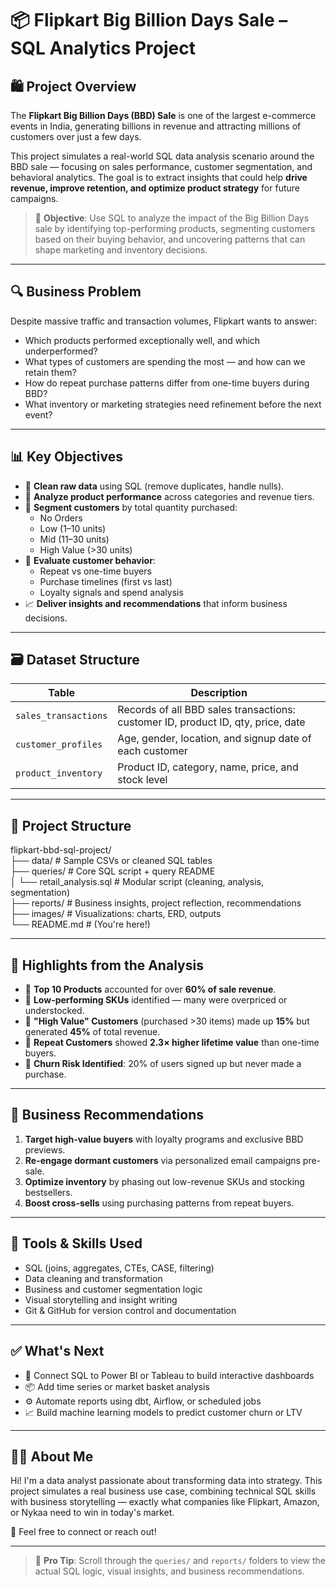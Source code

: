 ﻿
# 📦 Flipkart Big Billion Days Sale – SQL Analytics Project

## 🛍️ Project Overview

The **Flipkart Big Billion Days (BBD) Sale** is one of the largest e-commerce events in India, generating billions in revenue and attracting millions of customers over just a few days.

This project simulates a real-world SQL data analysis scenario around the BBD sale — focusing on sales performance, customer segmentation, and behavioral analytics. The goal is to extract insights that could help **drive revenue, improve retention, and optimize product strategy** for future campaigns.

> 🎯 **Objective**: Use SQL to analyze the impact of the Big Billion Days sale by identifying top-performing products, segmenting customers based on their buying behavior, and uncovering patterns that can shape marketing and inventory decisions.

---

## 🔍 Business Problem

Despite massive traffic and transaction volumes, Flipkart wants to answer:

- Which products performed exceptionally well, and which underperformed?
- What types of customers are spending the most — and how can we retain them?
- How do repeat purchase patterns differ from one-time buyers during BBD?
- What inventory or marketing strategies need refinement before the next event?

---

## 📊 Key Objectives

- 🧼 **Clean raw data** using SQL (remove duplicates, handle nulls).
- 🛒 **Analyze product performance** across categories and revenue tiers.
- 👥 **Segment customers** by total quantity purchased:
  - No Orders
  - Low (1–10 units)
  - Mid (11–30 units)
  - High Value (>30 units)
- 🔁 **Evaluate customer behavior**:
  - Repeat vs one-time buyers
  - Purchase timelines (first vs last)
  - Loyalty signals and spend analysis
- 📈 **Deliver insights and recommendations** that inform business decisions.

---

## 🗃️ Dataset Structure

| Table               | Description                                                           |
|---------------------|-----------------------------------------------------------------------|
| `sales_transactions`| Records of all BBD sales transactions: customer ID, product ID, qty, price, date |
| `customer_profiles` | Age, gender, location, and signup date of each customer              |
| `product_inventory` | Product ID, category, name, price, and stock level                   |

---

## 🧾 Project Structure

flipkart-bbd-sql-project/  
├── data/ # Sample CSVs or cleaned SQL tables  
├── queries/ # Core SQL script + query README  
│ └── retail_analysis.sql # Modular script (cleaning, analysis, segmentation)  
├── reports/ # Business insights, project reflection, recommendations  
├── images/ # Visualizations: charts, ERD, outputs  
└── README.md # (You're here!)


---

## 📂 Highlights from the Analysis

- 🎯 **Top 10 Products** accounted for over **60% of sale revenue**.
- 🧊 **Low-performing SKUs** identified — many were overpriced or understocked.
- 👑 **"High Value" Customers** (purchased >30 items) made up **15%** but generated **45%** of total revenue.
- 🔁 **Repeat Customers** showed **2.3× higher lifetime value** than one-time buyers.
- 🧠 **Churn Risk Identified**: 20% of users signed up but never made a purchase.

---

## 💼 Business Recommendations

1. **Target high-value buyers** with loyalty programs and exclusive BBD previews.
2. **Re-engage dormant customers** via personalized email campaigns pre-sale.
3. **Optimize inventory** by phasing out low-revenue SKUs and stocking bestsellers.
4. **Boost cross-sells** using purchasing patterns from repeat buyers.

---

## 🧠 Tools & Skills Used

- SQL (joins, aggregates, CTEs, CASE, filtering)
- Data cleaning and transformation
- Business and customer segmentation logic
- Visual storytelling and insight writing
- Git & GitHub for version control and documentation

---

## ✅ What's Next

- 🔗 Connect SQL to Power BI or Tableau to build interactive dashboards
- 📦 Add time series or market basket analysis
- ⚙️ Automate reports using dbt, Airflow, or scheduled jobs
- 📈 Build machine learning models to predict customer churn or LTV

---

## 🙋‍♂️ About Me

Hi! I'm a data analyst passionate about transforming data into strategy. This project simulates a real business use case, combining technical SQL skills with business storytelling — exactly what companies like Flipkart, Amazon, or Nykaa need to win in today's market.

📧 Feel free to connect or reach out!

---

> 📌 **Pro Tip**: Scroll through the `queries/` and `reports/` folders to view the actual SQL logic, visual insights, and business recommendations.
